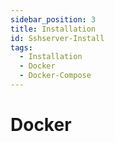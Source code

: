 ```yaml
---
sidebar_position: 3
title: Installation
id: Sshserver-Install
tags:
  - Installation
  - Docker
  - Docker-Compose
---
```


# Docker

